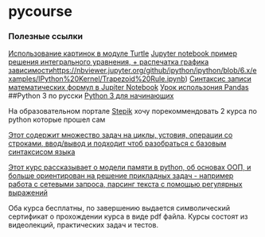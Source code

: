 # pycourse

### Полезные ссылки
[Использование картинок в модуле Turtle](https://blog.trinket.io/using-images-in-turtle-programs/)
[Jupyter notebook пример решения интегрального уравнения, + распечатка графика зависимости]()https://nbviewer.jupyter.org/github/ipython/ipython/blob/6.x/examples/IPython%20Kernel/Trapezoid%20Rule.ipynb)
[Синтаксис записи математических формул в Jupiter Notebook](https://jupyter-notebook.readthedocs.io/en/stable/examples/Notebook/Typesetting%20Equations.html)
[Урок использония Pandas](https://www.w3resource.com/python-exercises/pandas/index.php)
##Python 3 по русски
[Python 3 для начинающих](https://pythonworld.ru/samouchitel-python)

На образовательном портале [Stepik](stepik.org)
хочу порекоммендовать 2 курса по python которые прошел сам

[Этот содержит множество задач на циклы, устовия, операции со строками, ввод/вывод
и подходит чтоб разобраться с базовым синтаксисом языка](https://stepik.org/course/67/syllabus)

[Этот курс рассказывает о модели памяти в python, об основах ООП,
и больше ориентирован на решение прикладных задач - например работа с сетевыми запроса, парсинг текста с помощью регулярных выражений](https://stepik.org/course/512/promo)

Оба курса бесплатны, по завершению выдается символический сертификат о прохождении курса в виде pdf файла.
Курсы состоят из видеолекций, практических задач и тестов.